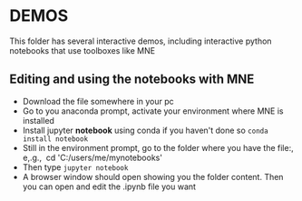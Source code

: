 # DEMOS 
This folder has several interactive demos, including interactive python notebooks that use toolboxes like MNE 

## Editing and using the notebooks with MNE
- Download the file somewhere in your pc 
- Go to you anaconda prompt, activate your environment where MNE is installed
- Install  jupyter **notebook**   using conda if you haven't done so  ```conda install notebook```
- Still in the environment prompt, go to the folder where you have the file:, e,.g.,  cd 'C:/users/me/mynotebooks'
- Then type ````jupyter notebook````
- A browser window should open showing you the folder content. Then you can open and edit the .ipynb file you want 
